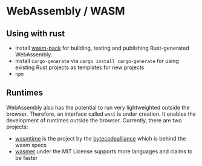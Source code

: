 # WebAssembly / WASM

## Using with rust

- Install [wasm-pack](https://rustwasm.github.io/wasm-pack/installer/) for building, testing and publishing Rust-generated WebAssembly.
- Install `cargo-generate` via `cargo install cargo-generate` for using existing Rust projects as templates for new projects
- `npm`

## Runtimes

WebAssembly also has the potential to run very lightweighted outside the browser. Therefore, an interface called `wasi` is under creation. It enables the development of runtimes outside the browser. Currently, there are two projects:

- [wasmtime](https://github.com/bytecodealliance/wasmtime) is the project by the [bytecodealliance](https://bytecodealliance.org/) which is behind the wasm specs
- [wasmer](https://github.com/wasmerio/wasmer) under the MIT License supports more languages and claims to be faster

